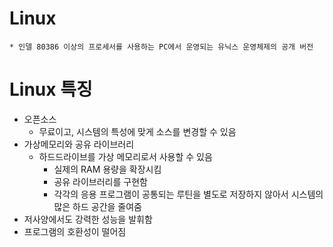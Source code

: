 # Linux
    * 인델 80386 이상의 프로세서를 사용하는 PC에서 운영되는 유닉스 운영체제의 공개 버전
# Linux 특징
* 오픈소스
    * 무료이고, 시스템의 특성에 맞게 소스를 변경할 수 있음
* 가상메모리와 공유 라이브러리
    * 하드드라이브를 가상 메모리로서 사용할 수 있음
        * 실제의 RAM 용량을 확장시킴
        * 공유 라이브러리를 구현함
        * 각각의 응용 프로그램이 공통되는 루틴을 별도로 저장하지 않아서 시스템의 많은 하드 공간을 줄여줌
* 저사양에서도 강력한 성능을 발휘함
* 프로그램의 호환성이 떨어짐